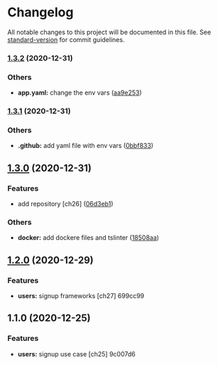 # Changelog

All notable changes to this project will be documented in this file. See [standard-version](https://github.com/conventional-changelog/standard-version) for commit guidelines.

### [1.3.2](https://github.com/brucegroverlee/crowdcheck-backend/compare/v1.3.1...v1.3.2) (2020-12-31)


### Others

* **app.yaml:** change the env vars ([aa9e253](https://github.com/brucegroverlee/crowdcheck-backend/commit/aa9e253328180d7ce86f98fb618be3f08586ce02))

### [1.3.1](https://github.com/brucegroverlee/crowdcheck-backend/compare/v1.3.0...v1.3.1) (2020-12-31)


### Others

* **.github:** add yaml file with env vars ([0bbf833](https://github.com/brucegroverlee/crowdcheck-backend/commit/0bbf83305dce3581c9f247eda9191546f0426197))

## [1.3.0](https://github.com/brucegroverlee/crowdcheck-backend/compare/v1.2.0...v1.3.0) (2020-12-31)


### Features

* add repository [ch26] ([06d3eb1](https://github.com/brucegroverlee/crowdcheck-backend/commit/06d3eb1ffe1df86d0e72561d63f48827a29e139e))


### Others

* **docker:** add dockere files and tslinter ([18508aa](https://github.com/brucegroverlee/crowdcheck-backend/commit/18508aa2a23cef7bccd14d826efeb8f705fa6875))

## [1.2.0](///compare/v1.1.0...v1.2.0) (2020-12-29)


### Features

* **users:** signup frameworks [ch27] 699cc99

## 1.1.0 (2020-12-25)


### Features

* **users:** signup use case [ch25] 9c007d6
